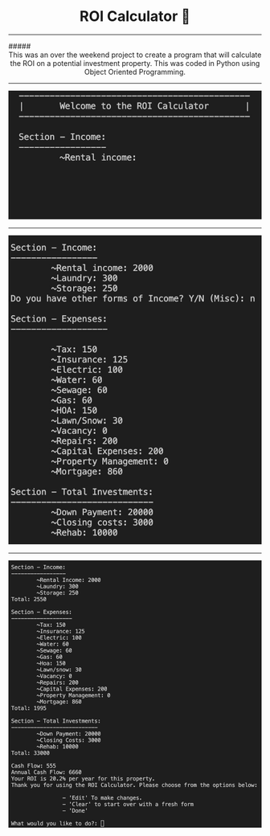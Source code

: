 # <center>ROI Calculator :robot:</center>
<hr>
##### <center>This was an over the weekend project to create a program that will calculate the ROI on a potential investment property. This was coded in Python using Object Oriented Programming.</center>
<hr>

![Introduction](photo_1.jpeg)

<hr>

![Fillout Form](photo_2.jpeg)

<hr>

![Form Totals and ROI](photo_3.jpeg)

